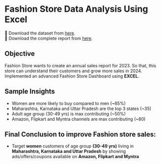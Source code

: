 # Fashion Store Data Analysis Using Excel

📍 Download the dataset from [here](https://docs.google.com/spreadsheets/d/12IkE1PLFDqymEsJvnxPoFDuwncDPbbWHzxJQrh-DFw4/edit#gid=1594378259).  
📍 Download the complete report from [here](https://novyproo-my.sharepoint.com/:x:/r/personal/rameshkpandey12_novypro_com/_layouts/15/Doc.aspx?sourcedoc=%7BC919A5D4-142F-4CBF-9123-2BCBF9FB050E%7D&file=Fashion%20Store%20Data%20Analysis.xlsx&action=default&mobileredirect=true).

## Objective

Fashion Store wants to create an annual sales report for 2023. So that, this store can understand their customers and grow more sales in 2024. Implemented an advanced Fashion Store Dashboard using **EXCEL**.

## Sample Insights

- Women are more likely to buy compared to men (~65%)
- Maharashtra, Karnataka and Uttar Pradesh are the top 3 states (~35)
- Adult age group (30-49 yrs) is max contributing (~50%)
- Amazon, Flipkart and Myntra channels are max contributing (~80)

## Final Conclusion to improve Fashion store sales:

- Target **women** customers of age group **(30-49 yrs)** living in **Maharashtra, Karnataka and Uttar Pradesh** by showing ads/offers/coupons available on **Amazon, Flipkart and Myntra**
